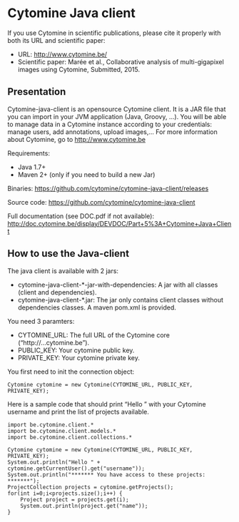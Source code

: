 # Cytomine Java client


If you use Cytomine in scientific publications, please cite it properly with both its URL and scientific paper:
- URL: http://www.cytomine.be/
- Scientific paper:
Marée et al., Collaborative analysis of multi-gigapixel images using Cytomine, Submitted, 2015.


## Presentation
Cytomine-java-client is an opensource Cytomine client. 
It is a JAR file that you can import in your JVM application (Java, Groovy, …).
You will be able to manage data in a Cytomine instance according to your credentials: manage users, add annotations, upload images,...
For more information about Cytomine, go to http://www.cytomine.be

Requirements:
* Java 1.7+
* Maven 2+ (only if you need to build a new Jar)

Binaries: https://github.com/cytomine/cytomine-java-client/releases

Source code: https://github.com/cytomine/cytomine-java-client

Full documentation (see DOC.pdf if not available): http://doc.cytomine.be/display/DEVDOC/Part+5%3A+Cytomine+Java+Client

## How to use the Java-client
The java client is available with 2 jars:
* cytomine-java-client-*-jar-with-dependencies: A jar with all classes (client and dependencies).
* cytomine-java-client-*.jar: The jar only contains client classes without dependencies classes. A maven pom.xml is provided.

You need 3 paramters:
* CYTOMINE_URL: The full URL of the Cytomine core (“http://...cytomine.be”).
* PUBLIC_KEY: Your cytomine public key.
* PRIVATE_KEY: Your cytomine private key. 

You first need to init the connection object:    
    
    Cytomine cytomine = new Cytomine(CYTOMINE_URL, PUBLIC_KEY, PRIVATE_KEY);

Here is a sample code that should print “Hello ” with your Cytomine username and print the list of projects available.

    import be.cytomine.client.*
    import be.cytomine.client.models.*
    import be.cytomine.client.collections.*
  
    Cytomine cytomine = new Cytomine(CYTOMINE_URL, PUBLIC_KEY, PRIVATE_KEY);
    System.out.println("Hello " + cytomine.getCurrentUser().get("username"));
    System.out.println("******* You have access to these projects: *******");
    ProjectCollection projects = cytomine.getProjects();
    for(int i=0;i<projects.size();i++) {
        Project project = projects.get(i);
        System.out.println(project.get("name"));
    }
